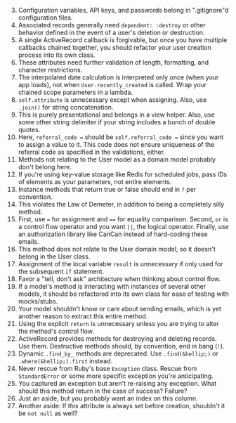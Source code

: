 3. Configuration variables, API keys, and passwords belong in \".gitignore\"d configuration files.
5. Associated records generally need `dependent: :destroy` or other behavior defined in the event of a user's deletion or destruction.
9. A single ActiveRecord callback is forgivable, but once you have multiple callbacks chained together, you should refactor your user creation process into its own class.
11. These attributes need further validation of length, formatting, and character restrictions.
14. The interpolated date calculation is interpreted only once (when your app loads), not when `User.recently_created` is called. Wrap your chained scope parameters in a lambda.
17. `self.attribute` is unnecessary except when assigning. Also, use `.join()` for string concatenation.
21. This is purely presentational and belongs in a view helper. Also, use some other string delimiter if your string includes a bunch of double quotes.
25. Here, `referral_code =` should be `self.referral_code =` since you want to assign a value to it. This code does not ensure uniqueness of the referral code as specified in the validations, either.
28. Methods not relating to the User model as a domain model probably don't belong here.
29. If you're using key-value storage like Redis for scheduled jobs, pass IDs of elements as your parameters, not entire elements.
32. Instance methods that return true or false should end in `?` per convention.
37. This violates the Law of Demeter, in addition to being a completely silly method.
41. First, use `=` for assignment and `==` for equality comparison. Second, `or` is a control flow operator and you want `||`, the logical operator. Finally, use an authorization library like CanCan instead of hard-coding these emails.
44. This method does not relate to the User domain model, so it doesn't belong in the User class.
45. Assignment of the local variable `result` is unnecessary if only used for the subsequent `if` statement.
47. Favor a \"tell, don't ask\" architecture when thinking about control flow.
48. If a model's method is interacting with instances of several other models, it should be refactored into its own class for ease of testing with mocks/stubs.
49. Your model shouldn't know or care about sending emails, which is yet another reason to extract this entire method.
50. Using the explicit `return` is unnecessary unless you are trying to alter the method's control flow.
57. ActiveRecord provides methods for destroying and deleting records. Use them. Destructive methods should, by convention, end in bang (`!`).
59. Dynamic `.find_by_` methods are deprecated. Use `.find(&hellip;)` or `.where(&hellip;).first` instead.
61. Never rescue from Ruby's base `Exception` class. Rescue from `StandardError` or some more specific exception you're anticipating.
62. You captured an exception but aren't re-raising any exception. What should this method return in the case of success? Failure?
73. Just an aside, but you probably want an index on this column.
76. Another aside: If this attribute is always set before creation, shouldn't it be `not null` as well?